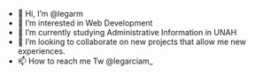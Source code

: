 - 👋 Hi, I’m @legarm
- 👀 I’m interested in Web Development
- 🌱 I’m currently studying Administrative Information in UNAH
- 💞️ I’m looking to collaborate on new projects that allow me new experiences.
- 📫 How to reach me Tw @legarciam_

<!---
legarm/legarm is a ✨ special ✨ repository because its `README.md` (this file) appears on your GitHub profile.
You can click the Preview link to take a look at your changes.
--->
